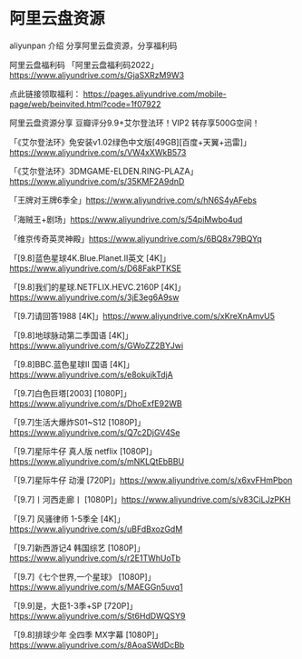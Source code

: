 # 阿里云盘资源
aliyunpan
介绍
分享阿里云盘资源，分享福利码

阿里云盘福利码
「阿里云盘福利码2022」https://www.aliyundrive.com/s/GjaSXRzM9W3

点此链接领取福利：
https://pages.aliyundrive.com/mobile-page/web/beinvited.html?code=1f07922

阿里云盘资源分享
豆瓣评分9.9+艾尔登法环！VIP2 转存享500G空间！

「《艾尔登法环》免安装v1.02绿色中文版[49GB][百度+天翼+迅雷]」https://www.aliyundrive.com/s/VW4xXWkB573

「《艾尔登法环》3DMGAME-ELDEN.RING-PLAZA」https://www.aliyundrive.com/s/35KMF2A9dnD

「王牌对王牌6季全」https://www.aliyundrive.com/s/hN6S4yAFebs

「海贼王+剧场」https://www.aliyundrive.com/s/54piMwbo4ud

「维京传奇英灵神殿」https://www.aliyundrive.com/s/6BQ8x79BQYq

「[9.8]蓝色星球4K.Blue.Planet.II英文 [4K]」https://www.aliyundrive.com/s/D68FakPTKSE

「[9.8]我们的星球.NETFLIX.HEVC.2160P [4K]」https://www.aliyundrive.com/s/3jE3eg6A9sw

「[9.7]请回答1988 [4K]」https://www.aliyundrive.com/s/xKreXnAmvU5

「[9.8]地球脉动第二季国语 [4K]」https://www.aliyundrive.com/s/GWoZZ2BYJwi

「[9.8]BBC.蓝色星球Ⅱ 国语 [4K]」https://www.aliyundrive.com/s/e8okujkTdjA

「[9.7]白色巨塔[2003] [1080P]」https://www.aliyundrive.com/s/DhoExfE92WB

「[9.7]生活大爆炸S01~S12 [1080P]」https://www.aliyundrive.com/s/Q7c2DjGV4Se

「[9.7]星际牛仔 真人版 netflix [1080P]」https://www.aliyundrive.com/s/mNKLQtEbBBU

「[9.7]星际牛仔 动漫 [720P]」https://www.aliyundrive.com/s/x6xvFHmPbon

「[9.7]丨河西走廊丨 [1080P]」https://www.aliyundrive.com/s/v83CiLJzPKH

「[9.7] 风骚律师 1-5季全 [4K]」https://www.aliyundrive.com/s/uBFdBxozGdM

「[9.7]新西游记4 韩国综艺 [1080P]」https://www.aliyundrive.com/s/r2E1TWhUoTb

「[9.7]《七个世界,一个星球》 [1080P]」https://www.aliyundrive.com/s/MAEGGn5uvq1

「[9.9]是，大臣1-3季+SP [720P]」https://www.aliyundrive.com/s/St6HdDWQSY9

「[9.8]排球少年 全四季 MX字幕 [1080P]」https://www.aliyundrive.com/s/8AoaSWdDcBb
